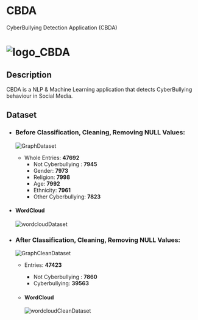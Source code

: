 # CBDA
CyberBullying Detection Application (CBDA)

# ![logo_CBDA](https://user-images.githubusercontent.com/51766689/194307716-16ea3b02-099b-4ffc-9e6d-d60c4f6b0a77.png)

## Description

CBDA is a NLP & Machine Learning application that detects CyberBullying behaviour in Social Media.

## Dataset

* ### Before Classification, Cleaning, Removing NULL Values:

  ![GraphDataset](https://user-images.githubusercontent.com/51766689/193657164-a02435a2-c1e4-44e6-9157-061eaafda255.png)

  * Whole Entries: **47692**
    * Not Cyberbullying : **7945**
    * Gender: **7973**
    * Religion: **7998**
    * Age: **7992**
    * Ethnicity: **7961**
    * Other Cyberbullying: **7823**
    

* #### WordCloud

  ![wordcloudDataset](https://user-images.githubusercontent.com/51766689/193792001-2d41914e-8de5-43d5-9aeb-130f69ca58fa.png)

  
    
* ### After Classification, Cleaning, Removing NULL Values:

  ![GraphCleanDataset](https://user-images.githubusercontent.com/51766689/193657147-1b543fd4-18b7-41c8-9f75-446d43d39de6.png)

   * Entries: **47423**
     * Not Cyberbullying : **7860**
     * Cyberbullying: **39563**


  * #### WordCloud

    ![wordcloudCleanDataset](https://user-images.githubusercontent.com/51766689/193791996-c1271254-8160-42af-854e-788ccbef8e18.png)